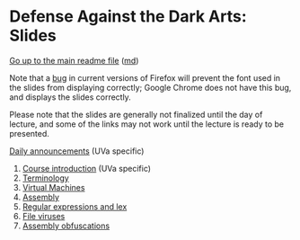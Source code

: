 Defense Against the Dark Arts: Slides
=====================================

[Go up to the main readme file](../readme.html) ([md](../readme.md))

Note that a [bug](https://bugzilla.mozilla.org/show_bug.cgi?id=760436)
in current versions of Firefox will prevent the font used in the
slides from displaying correctly; Google Chrome does not have this
bug, and displays the slides correctly.

Please note that the slides are generally not finalized until the day
of lecture, and some of the links may not work until the lecture is
ready to be presented.

[Daily announcements](../uva/daily-announcements.html#/) (UVa specific)

1. [Course introduction](01-intro.html#/) (UVa specific)
2. [Terminology](02-terminology.html#/)
3. [Virtual Machines](03-vms.html#/)
4. [Assembly](04-assembly.html#/)
5. [Regular expressions and lex](05-re-and-lex.html#/)
6. [File viruses](06-file-viruses.html#/)
7. [Assembly obfuscations](07-obfuscations.html#/)

